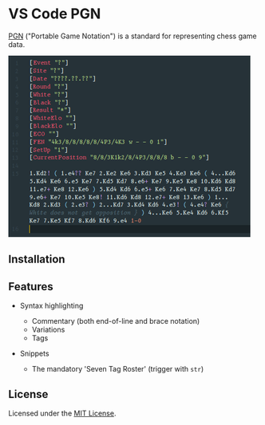# VS Code PGN

[PGN](https://en.wikipedia.org/wiki/Portable_Game_Notation) ("Portable Game Notation") is a standard for representing chess game data.

![A screenshot of a syntax-highlighted PGN file open in VS Code](media/screenshot.png)

## Installation

## Features

- Syntax highlighting
    - Commentary (both end-of-line and brace notation)
    - Variations
    - Tags

- Snippets
    - The mandatory 'Seven Tag Roster' (trigger with `str`)

## License

Licensed under the [MIT License](https//l.shreyasminocha.me/MIT/2020-).
